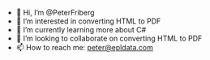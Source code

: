 - 👋 Hi, I’m @PeterFriberg
- 👀 I’m interested in converting HTML to PDF
- 🌱 I’m currently learning more about C#
- 💞️ I’m looking to collaborate on converting HTML to PDF
- 📫 How to reach me: peter@epldata.com

<!---
PeterFriberg/PeterFriberg is a ✨ special ✨ repository because its `README.md` (this file) appears on your GitHub profile.
You can click the Preview link to take a look at your changes.
--->
